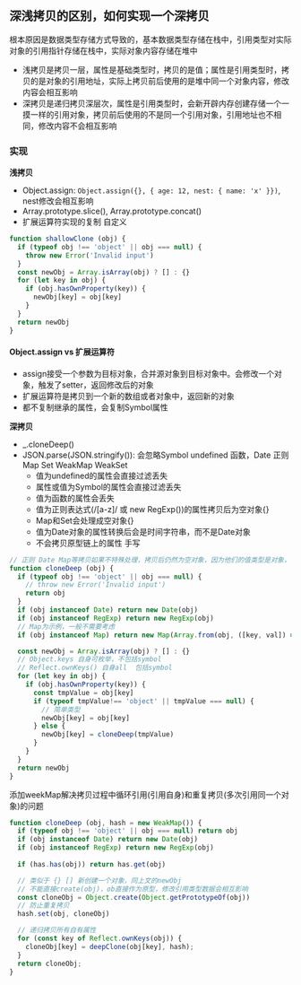 ## 深浅拷贝的区别，如何实现一个深拷贝
根本原因是数据类型存储方式导致的，基本数据类型存储在栈中，引用类型对实际对象的引用指针存储在栈中，实际对象内容存储在堆中

- 浅拷贝是拷贝一层，属性是基础类型时，拷贝的是值；属性是引用类型时，拷贝的是对象的引用地址，实际上拷贝前后使用的是堆中同一个对象内容，修改内容会相互影响
- 深拷贝是递归拷贝深层次，属性是引用类型时，会新开辟内存创建存储一个一摸一样的引用对象，拷贝前后使用的不是同一个引用对象，引用地址也不相同，修改内容不会相互影响

### 实现
**浅拷贝**
- Object.assign: `Object.assign({}, { age: 12, nest: { name: 'x' }})`, nest修改会相互影响
- Array.prototype.slice(), Array.prototype.concat()
- 扩展运算符实现的复制
自定义
```js
function shallowClone (obj) {
  if (typeof obj !== 'object' || obj === null) {
    throw new Error('Invalid input')
  }
  const newObj = Array.isArray(obj) ? [] : {}
  for (let key in obj) {
    if (obj.hasOwnProperty(key)) {
      newObj[key] = obj[key]
    }
  }
  return newObj
}
```

#### Object.assign vs 扩展运算符
- assign接受一个参数为目标对象，合并源对象到目标对象中。会修改一个对象，触发了setter，返回修改后的对象
- 扩展运算符是拷贝到一个新的数组或者对象中，返回新的对象
- 都不复制继承的属性，会复制Symbol属性

**深拷贝**
- _.cloneDeep()
- JSON.parse(JSON.stringify()): 会忽略Symbol undefined 函数，Date 正则 Map Set WeakMap WeakSet
  - 值为undefined的属性会直接过滤丢失
  - 属性或值为Symbol的属性会直接过滤丢失
  - 值为函数的属性会丢失
  - 值为正则表达式(/[a-z]/ 或 new RegExp())的属性拷贝后为空对象{}
  - Map和Set会处理成空对象{}
  - 值为Date对象的属性转换后会是时间字符串，而不是Date对象
  - 不会拷贝原型链上的属性
手写
```js
// 正则 Date Map等拷贝如果不特殊处理，拷贝后仍然为空对象，因为他们的值类型是对象，但是不是普通对象的形式，没有属性可以枚举，函数是正常的-函数是通过引用传递的，复制的是引用
function cloneDeep (obj) {
  if (typeof obj !== 'object' || obj === null) {
    // throw new Error('Invalid input')
    return obj
  }
  if (obj instanceof Date) return new Date(obj)
  if (obj instanceof RegExp) return new RegExp(obj)
  // Map为示例，一般不需要考虑
  if (obj instanceof Map) return new Map(Array.from(obj, ([key, val]) => [cloneDeep(key), cloneDeep(val)]));

  const newObj = Array.isArray(obj) ? [] : {}
  // Object.keys 自身可枚举，不包括symbol
  // Reflect.ownKeys() 自身all  包括symbol 
  for (let key in obj) {
    if (obj.hasOwnProperty(key)) {
      const tmpValue = obj[key]
      if (typeof tmpValue!== 'object' || tmpValue === null) {
        // 简单类型
        newObj[key] = obj[key]
      } else {
        newObj[key] = cloneDeep(tmpValue)
      }
    }
  }
  return newObj
}
```
添加weekMap解决拷贝过程中循环引用(引用自身)和重复拷贝(多次引用同一个对象)的问题
```js
function cloneDeep (obj, hash = new WeakMap()) {
  if (typeof obj !== 'object' || obj === null) return obj
  if (obj instanceof Date) return new Date(obj)
  if (obj instanceof RegExp) return new RegExp(obj)
  
  if (has.has(obj)) return has.get(obj)

  // 类似于 {} [] 新创建一个对象，同上文的newObj
  // 不能直接create(obj)，ob直接作为原型，修改引用类型数据会相互影响
  const cloneObj = Object.create(Object.getPrototypeOf(obj))
  // 防止重复拷贝
  hash.set(obj, cloneObj)

  // 递归拷贝所有自有属性
  for (const key of Reflect.ownKeys(obj)) {
    cloneObj[key] = deepClone(obj[key], hash);
  }
  return cloneObj;
}
```